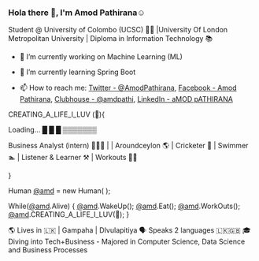 ### Hola there 👋, I'm Amod Pathirana☺️

Student @ University of Colombo (UCSC) 👨‍🎓 |University Of London Metropolitan University | Diploma in Information Technology 📚 


- 🔭 I’m currently working on Machine Learning (ML) 

- 🌱 I’m currently learning Spring Boot 
<!-- 🤔 I’m looking for help with ...
- 💬 Ask me about ... -->
- 📫 How to reach me: [Twitter - @AmodPathirana](https://twitter.com/AmodPathirana), 
                     [Facebook - Amod Pathirana](https://www.facebook.com),
                     [Clubhouse - @amdpathi](https://github.com/AmdPathirana),
                     [LinkedIn - aMOD pATHIRANA](https://www.linkedin.com/in/amod-pathirana-32b40992/)
<!-- - 😄 Pronouns: ...
- ⚡ Fun fact: ...  -->


CREATING_A_LIFE_I_LUV (🎯){  

Loading…
█ █ █ ▒▒▒▒▒▒▒

Business Analyst (intern) 👨🏼‍💻  | | Aroundceylon 🌎 | Cricketer 🏏  | Swimmer 🏊 | Listener & Learner ⚒️  | Workouts 🏋️‍♀️

}

Human [@amd](https://github.com/AmdPathirana) = new Human( ); 

While([@amd](https://github.com/AmdPathirana).Alive) { 
[@amd](https://github.com/AmdPathirana).WakeUp(); 
[@amd](https://github.com/AmdPathirana).Eat();
[@amd](https://github.com/AmdPathirana).WorkOuts();
[@amd](https://github.com/AmdPathirana).CREATING_A_LIFE_I_LUV(🎯);
 }
            
  
  🌎 Lives in 🇱🇰 | Gampaha | DIvulapitiya 
  🗣 Speaks 2 languages 🇱🇰🇬🇧
  🎓Diving into Tech+Business - Majored   in Computer Science, Data Science and Business Processes
  
<!--  <img src="https://github-readme-stats.vercel.app/api?username=AmdPathirana&&show_icons=true&title_color=ffffff&icon_color=bb2acf&text_color=daf7dc&bg_color=151515" />
 -->
